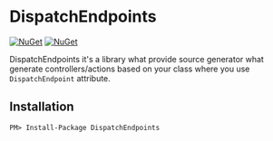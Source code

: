 # DispatchEndpoints
[![NuGet](https://img.shields.io/nuget/dt/DispatchEndpoints.svg)](https://www.nuget.org/packages/DispatchEndpoints) 
[![NuGet](https://img.shields.io/nuget/vpre/DispatchEndpoints.svg)](https://www.nuget.org/packages/DispatchEndpoints)

DispatchEndpoints it's a library what provide source generator what generate controllers/actions based on your class where you use ``DispatchEndpoint`` attribute.

## Installation

```
PM> Install-Package DispatchEndpoints
```
